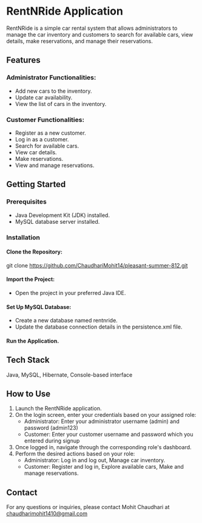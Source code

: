 # RentNRide Application
RentNRide is a simple car rental system that allows administrators to manage the car inventory and customers to search for available cars, view details, make reservations, and manage their reservations.

## Features

### Administrator Functionalities:
- Add new cars to the inventory.
- Update car availability.
- View the list of cars in the inventory.

### Customer Functionalities:
- Register as a new customer.
- Log in as a customer.
- Search for available cars.
- View car details.
- Make reservations.
- View and manage reservations.

## Getting Started

### Prerequisites
- Java Development Kit (JDK) installed.
- MySQL database server installed.

### Installation

#### Clone the Repository:
git clone https://github.com/ChaudhariMohit14/pleasant-summer-812.git

#### Import the Project:
- Open the project in your preferred Java IDE.

#### Set Up MySQL Database:
- Create a new database named rentnride.
- Update the database connection details in the persistence.xml file.

#### Run the Application.

## Tech Stack
Java, MySQL, Hibernate, Console-based interface

## How to Use
1. Launch the RentNRide application.
2. On the login screen, enter your credentials based on your assigned role: <br>
   - Administrator: Enter your administrator username (admin) and password (admin123)  <br>
   - Customer: Enter your customer username and password which you entered during signup
3. Once logged in, navigate through the corresponding role's dashboard.
4. Perform the desired actions based on your role:
   - Administrator: Log in and log out, Manage car inventory.
   - Customer: Register and log in, Explore available cars, Make and manage reservations.

## Contact 
For any questions or inquiries, please contact Mohit Chaudhari at chaudharimohit1410@gmail.com
